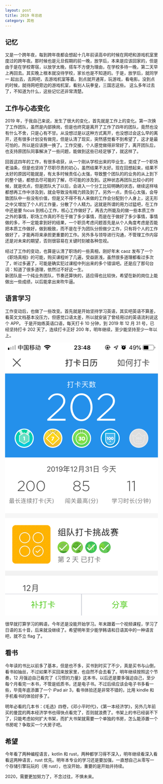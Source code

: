 ```yaml
---
layout: post
title: 2019 年总结
category: 其他
---
```


## 记忆
又是一个跨年夜，每到跨年夜都会想起十几年前读高中的时候在网吧和游戏机室里度过的跨年夜。那时候也是元旦假期的前一晚，放学后，本来是应该回家的，但是
由于是在学校寄宿，以放学太晚，搭车不方便为理由，在学校多待一晚，第二天早上再回去。其实晚上根本就没待学校，家长也是不知道的。于是，放学后，就同学一
起出去，去网吧，去游戏机室等着。到点就开通宵，玩游戏，看电影。没到点的时候，就待网吧旁边的游戏机室，看别人玩拳皇，三国志这些。
这么多年过去了，不知道为什么，这些记忆还非常清楚。  

## 工作与心态变化
2019 年，于我自己来说，发生了很大的变化，首先就是工作上的变化。第一次换了工作团队，虽然是内部换岗，但是也终究是离开了工作了四年的团队，竟然也没有什么不舍，只是心有不甘。从没想过是以这种方式离开，也没想过会这么早的离开，还有很多计划没有做完，但是认清了现实，突然感觉看不到希望了，这才是最可怕的，所以是应该换一换了。工作交接，个人感觉做得非常好了，离开团队后，也支持原团队同事解决了一些问题，能做到这些已经足够了，就这样了。

回首这四年的工作，有很多收获，从一个刚从学校出来的毕业生，变成了一个职场老油条，但是也坚持了尽职尽责的初心，虽然结果不太好。现在回想起来，结果不太好的原因可能就是，有太多时候责任心太强，导致整个团队的的业务的从上到下的整个链，都想去尽可能的了解，尽可能的涉及到。这种状态再团队比较小的时候，就是优点，但是团队大了以后，会进入一个分工比较明确的状态，继续这样啥都想再工作中涉及到，就会导致没有精力顾及到了。另外一点，责任心太强，会导致团队中一些没有价值，但是又不得不有人来做的工作会分配到个人身上，这无形之中又增加了个人的工作量，分散了个人精力。这就是所谓的用力过猛吧，在工作中还是要 focus 到核心工作，核心工作做好了，再去力所能及的做一些本质工作之外的事情，职场工作真的不在于做了多少事情，而是在于做好了多少事情，事情做的多，不一定能拿到好的结果，一个职员考虑问题首先是从个人角度考虑是否能把本质工作做好，做到极致，而不是在于为团队分担做少工作，只有将个人的工作做好了，才能再将来承担更重要的工作。另外多与领导进行沟通，不管理工作内容还是对未来的期望，否则很容易在关键时刻被各种忽视。  

经过了工作的变动，也算是认清了职场的一些真相，刚好年末 caoz 发布了一个《职场真相》的可能，购买课程听了几遍，受益匪浅，虽然很多道理都看过多次了，听过多遍了，可能是确实犯过课程中列出来的多个错误吧。还是应了那句台词：知道了很多道理，依然过不好这一生。  
新团队是一个纯业务团队，节奏还算快的，适应得也比较快，希望在新的岗位上能做出一些成绩，以后能拿出来吹牛逼。  

## 语言学习
工作变动后，也做了一些改变。首先就是开始坚持学习英语，其实吧英语不算差，看英文文档基本没压力，但感觉口语太差，所以就安装了曾经用过的英语流利说这个 APP。
于是开始练英语口语，每天打卡 10 分钟，到 2019 年 12 月 31 号，已经坚持打卡 202 天了，连续打卡正好 200 年，明年继续，至少能坚持至少一年以上。

![流利说打卡](/images/posts/IMG_4869.PNG)  

很早就打算学习的韩语，今年还是没能开始学习。年末跟着一个视频课程，学习了日语的五十音，后来就没继续了。希望明年至少能学韩语和日语其中的一种语言吧，就不立 flag 了。  

## 看书
今年读的书比以前多了基本，但是也不多，买书到时买了不少，真是买书与山倒，看书如抽丝，不过如果不买回来放家里，也自然不会去看了。明年继续按照这个节奏，12 月强迫自己看完了《习惯的力量》这本书，以后还是要多强迫自己，至少每个月看完一本书，不管是纸质书，还是电子书。不过后续应该会电子书多看一些，毕竟年底添置了一个 iPad air 3，看书体验还是非常不错的，比用 kindle 和手机看书的体验好多了。

明年必看的几本书：《毛选》四卷，《邓小平时代》，《第一本经济学》，另外几年前买的曼昆的两本经济学书也得快点看完了，否则就浪费了。书架上的书已经装不下了，只能考虑如何扩大书架，而扩大书架就需要一个单独的书房，怎么能添置一个书房呢？争取买一个大房子吧。

## 希望
今年看了两种编程语言，kotlin 和 rust，两种都学习得不深入，明年继续看深入看看这两种语言，rust 优先。明年本专业的学习还是要加强，一直想自己从零写一个存储引擎玩玩的（用 rust），也没开始，重要的是开始并持续。

2020，需要更加努力了，不念过往，不惧未来。
